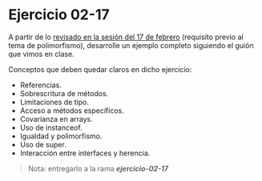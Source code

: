 # Ejercicio 02-17

A partir de lo [revisado en la sesión del 17 de febrero](/documentos/prePol.md) (requisito previo al tema de polimorfismo), desarrolle un ejemplo completo siguiendo el guión que vimos en clase.

Conceptos que deben quedar claros en dicho ejercicio:

- Referencias.
- Sobrescritura de métodos.
- Limitaciones de tipo.
- Acceso a métodos específicos.
- Covarianza en arrays.
- Uso de instanceof.
- Igualdad y polimorfismo.
- Uso de super.
- Interacción entre interfaces y herencia.

> Nota: entregarlo a la rama ***ejercicio-02-17***

